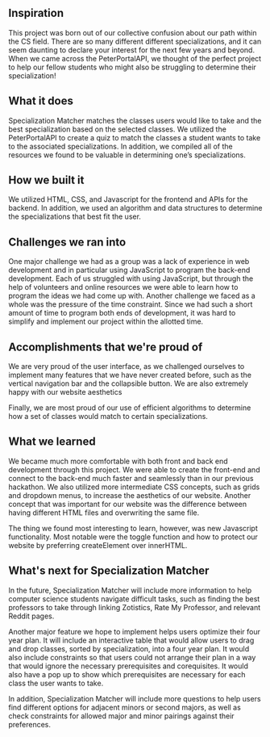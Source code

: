 ## Inspiration
This project was born out of our collective confusion about our path within the CS field. There are so many different different specializations, and it can seem daunting to declare your interest for the next few years and beyond. When we came across the PeterPortalAPI, we thought of the perfect project to help our fellow students who might also be struggling to determine their specialization! 

## What it does
Specialization Matcher matches the classes users would like to take and the best specialization based on the selected classes. We utilized the PeterPortalAPI to create a quiz to match the classes a student wants to take to the associated specializations. In addition, we compiled all of the resources we found to be valuable in determining one’s specializations.

## How we built it
We utilized HTML, CSS, and Javascript for the frontend and APIs for the backend. In addition, we used an algorithm and data structures to determine the specializations that best fit the user.

## Challenges we ran into
One major challenge we had as a group was a lack of experience in web development and in particular using JavaScript to program the back-end development. Each of us struggled with using JavaScript, but through the help of volunteers and online resources we were able to learn how to program the ideas we had come up with. Another challenge we faced as a whole was the pressure of the time constraint. Since we had such a short amount of time to program both ends of development, it was hard to simplify and implement our project within the allotted time. 

## Accomplishments that we're proud of
We are very proud of the user interface, as we challenged ourselves to implement many features that we have never created before, such as the vertical navigation bar and the collapsible button. We are also extremely happy with our website aesthetics

Finally, we are most proud of our use of efficient algorithms to determine how a set of classes would match to certain specializations. 

## What we learned
We became much more comfortable with both front and back end development through this project. We were able to create the front-end and connect to the back-end much faster and seamlessly than in our previous hackathon. We also utilized more intermediate CSS concepts, such as grids and dropdown menus, to increase the aesthetics of our website. Another concept that was important for our website was the difference between having different HTML files and overwriting the same file. 

The thing we found most interesting to learn, however, was new Javascript functionality. Most notable were the toggle function and how to protect our website by preferring createElement over innerHTML.

## What's next for Specialization Matcher
In the future, Specialization Matcher will include more information to help computer science students navigate difficult tasks, such as finding the best professors to take through linking Zotistics, Rate My Professor, and relevant Reddit pages.

Another major feature we hope to implement helps users optimize their four year plan. It will include an interactive table that would allow users to drag and drop classes, sorted by specialization, into a four year plan. It would also include constraints so that users could not arrange their plan in a way that would ignore the necessary prerequisites and corequisites. It would also have a pop up to show which prerequisites are necessary for each class the user wants to take. 

In addition, Specialization Matcher will include more questions to help users find different options for adjacent minors or second majors, as well as check constraints for allowed major and minor pairings against their preferences. 